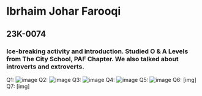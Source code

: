 # Ibrhaim Johar Farooqi
## 23K-0074
### Ice-breaking activity and introduction. Studied O & A Levels from The City School, PAF Chapter. We also talked about introverts and extroverts.  

Q1: ![image](https://github.com/ibrahimjohar/PfFall23/assets/34939623/cb080c48-4afa-4b31-9277-1815be45c5df)
Q2: ![image](https://github.com/ibrahimjohar/PfFall23/assets/34939623/a0776fc9-6158-4dc1-a977-f89a219485ff)
Q3: ![image](https://github.com/ibrahimjohar/PfFall23/assets/34939623/a32ac7f7-c3f6-4a1e-976e-73a66e59b932)
Q4: ![image](https://github.com/ibrahimjohar/PfFall23/assets/34939623/78b5133f-2194-49cd-81c2-5d1508ca9341)
Q5: ![image](https://github.com/ibrahimjohar/PfFall23/assets/34939623/0b0272e0-d6a9-4891-85c0-409a927d119e)
Q6: [img]
Q7: [img]
